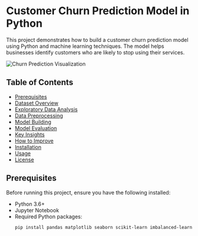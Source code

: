 # Customer Churn Prediction Model in Python

This project demonstrates how to build a customer churn prediction model using Python and machine learning techniques. The model helps businesses identify customers who are likely to stop using their services.

![Churn Prediction Visualization](https://via.placeholder.com/800x400.png?text=Customer+Churn+Prediction+Visualization)

## Table of Contents
- [Prerequisites](#prerequisites)
- [Dataset Overview](#dataset-overview)
- [Exploratory Data Analysis](#exploratory-data-analysis)
- [Data Preprocessing](#data-preprocessing)
- [Model Building](#model-building)
- [Model Evaluation](#model-evaluation)
- [Key Insights](#key-insights)
- [How to Improve](#how-to-improve)
- [Installation](#installation)
- [Usage](#usage)
- [License](#license)

## Prerequisites

Before running this project, ensure you have the following installed:
- Python 3.6+
- Jupyter Notebook
- Required Python packages:
  ```bash
  pip install pandas matplotlib seaborn scikit-learn imbalanced-learn numpy
